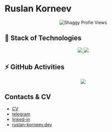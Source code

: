 # Ruslan Korneev


<p align="center"> <img src="https://komarev.com/ghpvc/?username=ruslan-korneevl&label=Profile Views&color=green&style=for-the-badge" alt="Shaggy Profie Views" /> </p>

## 🚀 Stack of Technologies

<p align="center">
  <a href="https://skillicons.dev/">
    <img src="https://skillicons.dev/icons?i=bash,lua,neovim,git,gitlab,github,githubactions,py,django,redis,postgres,nginx,docker,kubernetes,html,css,javascript,typescript,react,aws,gcp&perline=7&theme=dark" />
  </a>
  <a href="https://github.com/ruslan-korneev/?tab=repositories">
    <img src="https://github-readme-stats.vercel.app/api/top-langs/?username=ruslan-korneev&layout=compact&hide_border=true&hide_title=true&count_private=true&include_all_commits=true&show_icons=true&bg_color=00000000&text_color=c3c6ce&icon_color=4e64f7&hide=html,css" />
  </a>
</p>

## ⚡ GitHub Activities

<p align="center">
  <a href="https://skillicons.dev">
    <img src="https://github-readme-stats.vercel.app/api?username=ruslan-korneev&layout=compact&hide_border=true&hide_title=true&count_private=true&include_all_commits=true&show_icons=true&bg_color=00000000&text_color=c3c6ce&icon_color=4e64f7" />
  </a>
</p>

## Contacts & CV
- [CV](https://github.com/ruslan-korneev/cv)
- [telegram](https://t.me/ruslan_korneev)
- [linked-in](https://linkedin.com/in/ruslan-korneev/)
- [ruslan-korneev.dev](https://ruslan-korneev.dev)
